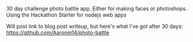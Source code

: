 30 day challenge photo battle app.  Either for making faces or photoshops.  Using the Hackathon Starter for nodejs web apps

Will post link to blog post writeup, but here's what I've got  after 30 days: https://github.com/Aaronm14/photo-battle